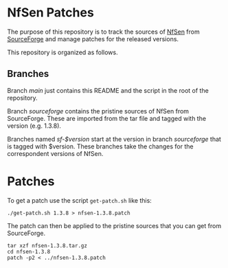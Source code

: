 # NfSen Patches

The purpose of this repository
is to track the sources of [NfSen](http://nfsen.sourceforge.net/) from [SourceForge](https://sourceforge.net/projects/nfsen/) 
and manage patches for the released versions.

This repository is organized as follows.

## Branches

Branch *main* just contains this README and the script in the root of the repository.

Branch *sourceforge* contains the pristine sources of NfSen from SourceForge.
These are imported from the tar file and tagged with the version (e.g. 1.3.8).

Branches named *sf-$version* start at the version in branch *sourceforge* that is tagged with $version.
These branches take the changes for the correspondent versions of NfSen.

# Patches

To get a patch use the script `get-patch.sh` like this:

    ./get-patch.sh 1.3.8 > nfsen-1.3.8.patch

The patch can then be applied to the pristine sources that you can get from SourceForge.

    tar xzf nfsen-1.3.8.tar.gz
    cd nfsen-1.3.8
    patch -p2 < ../nfsen-1.3.8.patch

